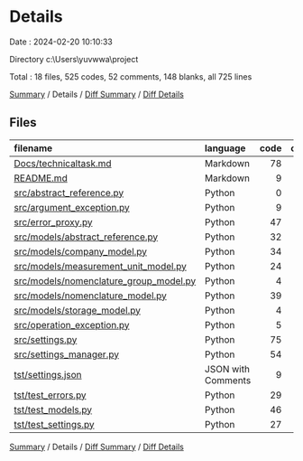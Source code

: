 # Details

Date : 2024-02-20 10:10:33

Directory c:\\Users\\yuvwwa\\project

Total : 18 files,  525 codes, 52 comments, 148 blanks, all 725 lines

[Summary](results.md) / Details / [Diff Summary](diff.md) / [Diff Details](diff-details.md)

## Files
| filename | language | code | comment | blank | total |
| :--- | :--- | ---: | ---: | ---: | ---: |
| [Docs/technicaltask.md](/Docs/technicaltask.md) | Markdown | 78 | 0 | 18 | 96 |
| [README.md](/README.md) | Markdown | 9 | 0 | 2 | 11 |
| [src/abstract_reference.py](/src/abstract_reference.py) | Python | 0 | 0 | 1 | 1 |
| [src/argument_exception.py](/src/argument_exception.py) | Python | 9 | 0 | 3 | 12 |
| [src/error_proxy.py](/src/error_proxy.py) | Python | 47 | 0 | 7 | 54 |
| [src/models/abstract_reference.py](/src/models/abstract_reference.py) | Python | 32 | 0 | 8 | 40 |
| [src/models/company_model.py](/src/models/company_model.py) | Python | 34 | 4 | 9 | 47 |
| [src/models/measurement_unit_model.py](/src/models/measurement_unit_model.py) | Python | 24 | 6 | 10 | 40 |
| [src/models/nomenclature_group_model.py](/src/models/nomenclature_group_model.py) | Python | 4 | 1 | 2 | 7 |
| [src/models/nomenclature_model.py](/src/models/nomenclature_model.py) | Python | 39 | 6 | 13 | 58 |
| [src/models/storage_model.py](/src/models/storage_model.py) | Python | 4 | 1 | 2 | 7 |
| [src/operation_exception.py](/src/operation_exception.py) | Python | 5 | 0 | 1 | 6 |
| [src/settings.py](/src/settings.py) | Python | 75 | 6 | 27 | 108 |
| [src/settings_manager.py](/src/settings_manager.py) | Python | 54 | 2 | 16 | 72 |
| [tst/settings.json](/tst/settings.json) | JSON with Comments | 9 | 0 | 1 | 10 |
| [tst/test_errors.py](/tst/test_errors.py) | Python | 29 | 0 | 6 | 35 |
| [tst/test_models.py](/tst/test_models.py) | Python | 46 | 23 | 9 | 78 |
| [tst/test_settings.py](/tst/test_settings.py) | Python | 27 | 3 | 13 | 43 |

[Summary](results.md) / Details / [Diff Summary](diff.md) / [Diff Details](diff-details.md)
